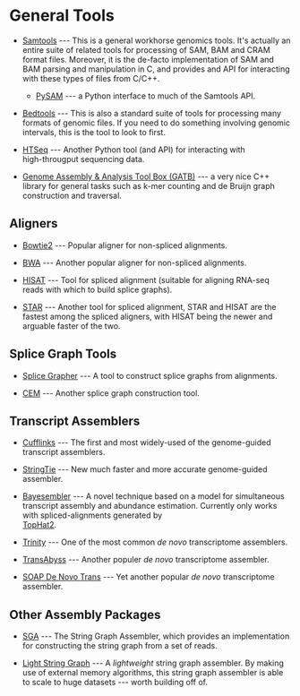 General Tools
=============

* [Samtools](https://github.com/samtools) --- This is a general workhorse genomics tools.  It's actually an entire suite 
  of related tools for processing of SAM, BAM and CRAM format files.  Moreover, it is the de-facto implementation of 
  SAM and BAM parsing and manipulation in C, and provides and API for interacting with these types of files from C/C++.
    + [PySAM](http://pysam.readthedocs.org/en/latest/api.html) --- a Python interface to much of the Samtools API.
  
* [Bedtools](http://bedtools.readthedocs.org/en/latest/) --- This is also a standard suite of tools for processing many formats 
  of genomic files.  If you need to do something involving genomic intervals, this is the tool to look to first.

* [HTSeq](http://www-huber.embl.de/HTSeq/doc/overview.html) --- Another Python tool (and API) for interacting with      
  high-througput sequencing data.

* [Genome Assembly & Analysis Tool Box (GATB)](http://gatb.inria.fr/tutorials/) --- a very nice C++ library for        general     tasks such as k-mer counting and de Bruijn graph construction and traversal.

Aligners
--------

* [Bowtie2](http://bowtie-bio.sourceforge.net/bowtie2/index.shtml) --- Popular aligner for non-spliced alignments.

* [BWA](https://github.com/lh3/bwa) --- Another popular aligner for non-spliced alignments.

* [HISAT](http://ccb.jhu.edu/software/hisat/index.shtml) --- Tool for spliced alignment (suitable for aligning RNA-seq reads      with which to build splice graphs).

* [STAR](https://github.com/alexdobin/STAR) --- Another tool for spliced alignment, STAR and HISAT are the fastest among the 
  spliced aligners, with HISAT being the newer and arguable faster of the two.

Splice Graph Tools
------------------

* [Splice Grapher](http://splicegrapher.sourceforge.net/userguide.html) --- A tool to construct splice graphs from alignments.

* [CEM](http://alumni.cs.ucr.edu/~liw/cem.html) --- Another splice graph construction tool.

Transcript Assemblers
---------------------

* [Cufflinks](http://cole-trapnell-lab.github.io/cufflinks/) --- The first and most widely-used of the genome-guided transcript
  assemblers.

* [StringTie](http://ccb.jhu.edu/software/stringtie/) --- New much faster and more accurate genome-guided assembler.

* [Bayesembler](https://github.com/bioinformatics-centre/bayesembler) --- A novel technique based on a model for simultaneous 
  transcript assembly and abundance estimation.  Currently only works with spliced-alignments generated by   
  [TopHat2](http://ccb.jhu.edu/software/tophat/index.shtml).

* [Trinity](http://trinityrnaseq.github.io/) --- One of the most common *de novo* transcriptome assemblers.

* [TransAbyss](http://www.bcgsc.ca/platform/bioinfo/software/trans-abyss) --- Another populer *de novo* transcriptome assembler.

* [SOAP De Novo Trans](http://soap.genomics.org.cn/SOAPdenovo-Trans.html) --- Yet another popular *de novo* transcriptome 
  assembler.

Other Assembly Packages
-----------------------

* [SGA](https://github.com/jts/sga) --- The String Graph Assembler, which provides an implementation for constructing 
  the string graph from a set of reads.

* [Light String Graph](https://github.com/AlgoLab/LightStringGraph) --- A *lightweight* string graph assembler.  By making
  use of external memory algorithms, this string graph assembler is able to scale to huge datasets --- worth building off of.

